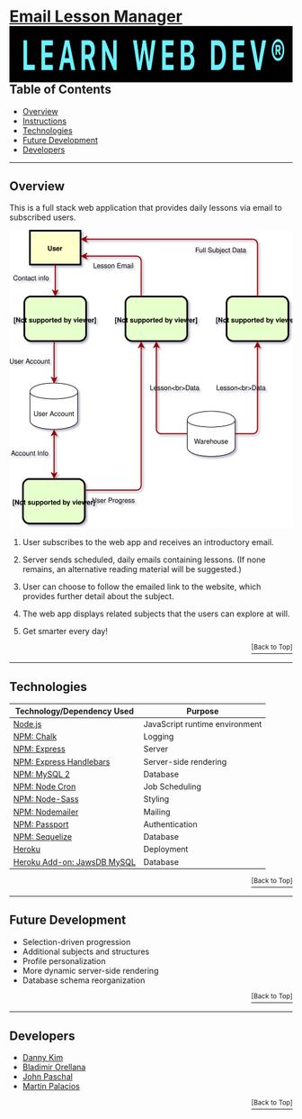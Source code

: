 # <a href="https://immense-ridge-78589.herokuapp.com/">Email Lesson Manager</a> <img src="https://github.com/danninemx/email-lesson-manager/blob/master/public/lesson-manager-logo.png/" alt="email-lesson-manager logo" align="right" height="100"> <a name="top"></a>

---

## Table of Contents <a name="toc"></a>

- [Overview](#overview)
- [Instructions](#instructions)
- [Technologies](#technologies)
- [Future Development](#future)
- [Developers](#team)

---

## Overview <a name="overview"></a>

This is a full stack web application that provides daily lessons via email to subscribed users.

![Lynx-dataflow-diagram](./public/lynx-DFD.svg)

1. User subscribes to the web app and receives an introductory email.

2. Server sends scheduled, daily emails containing lessons. (If none remains, an alternative reading material will be suggested.)

3. User can choose to follow the emailed link to the website, which provides further detail about the subject.

4. The web app displays related subjects that the users can explore at will.

5. Get smarter every day!

<p align='right'><a href='#top'><sup>[Back to Top]</sup></a></p>

---

## Technologies <a name="technologies"></a>

| Technology/Dependency Used                                                  | Purpose                        |
| --------------------------------------------------------------------------- | ------------------------------ |
| [Node.js](https://nodejs.org/en/)                                           | JavaScript runtime environment |
| [NPM: Chalk](https://www.npmjs.com/package/chalk)                           | Logging                        |
| [NPM: Express](https://www.npmjs.com/package/express)                       | Server                         |
| [NPM: Express Handlebars](https://www.npmjs.com/package/express-handlebars) | Server-side rendering          |
| [NPM: MySQL 2](https://www.npmjs.com/package/mysql2)                        | Database                       |
| [NPM: Node Cron](https://www.npmjs.com/package/node-cron)                   | Job Scheduling                 |
| [NPM: Node-Sass](https://www.npmjs.com/package/node-sass)                   | Styling                        |
| [NPM: Nodemailer](https://www.npmjs.com/package/nodemailer)                 | Mailing                        |
| [NPM: Passport](https://www.npmjs.com/package/passport)                     | Authentication                 |
| [NPM: Sequelize](https://www.npmjs.com/package/sequelize)                   | Database                       |
| [Heroku](https://heroku.com)                                                | Deployment                     |
| [Heroku Add-on: JawsDB MySQL](https://elements.heroku.com/addons/jawsdb)    | Database                       |

<p align='right'><a href='#top'><sup>[Back to Top]</sup></a></p>

---

## Future Development <a name="future"></a>

- Selection-driven progression
- Additional subjects and structures
- Profile personalization
- More dynamic server-side rendering
- Database schema reorganization

<p align='right'><a href='#top'><sup>[Back to Top]</sup></a></p>

---

## Developers <a name="team"></a>

- [Danny Kim](https://github.com/danninemx)
- [Bladimir Orellana](https://github.com/BladimirOrellana)
- [John Paschal](https://github.com/patrickjpaschal)
- [Martin Palacios](https://github.com/martinapalacios)

<p align='right'><a href='#top'><sup>[Back to Top]</sup></a></p>
